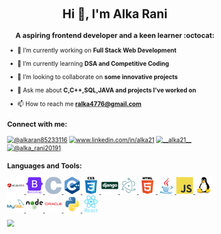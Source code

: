 <h1 align="center">Hi 👋, I'm Alka Rani</h1>
<h3 align="center">A aspiring frontend developer and a keen learner :octocat:</h3>

- 🔭 I’m currently working on **Full Stack Web Development**

- 🌱 I’m currently learning **DSA and Competitive Coding**

- 👯 I’m looking to collaborate on **some innovative projects**

- 💬 Ask me about **C,C++,SQL,JAVA and projects I've worked on**

- 📫 How to reach me **ralka4776@gmail.com**

<h3 align="left">Connect with me:</h3>
<p align="left">
<a href="https://twitter.com/@alkaran85233116" target="blank"><img align="center" src="https://cdn.jsdelivr.net/npm/simple-icons@3.0.1/icons/twitter.svg" alt="@alkaran85233116" height="30" width="40" /></a>
<a href="https://linkedin.com/in/www.linkedin.com/in/alka21" target="blank"><img align="center" src="https://cdn.jsdelivr.net/npm/simple-icons@3.0.1/icons/linkedin.svg" alt="www.linkedin.com/in/alka21" height="30" width="40" /></a>
<a href="https://instagram.com/__alka21__" target="blank"><img align="center" src="https://cdn.jsdelivr.net/npm/simple-icons@3.0.1/icons/instagram.svg" alt="__alka21__" height="30" width="40" /></a>
<a href="https://www.hackerrank.com/@alka_rani20191" target="blank"><img align="center" src="https://cdn.jsdelivr.net/npm/simple-icons@3.0.1/icons/hackerrank.svg" alt="@alka_rani20191" height="30" width="40" /></a>
</p>

<h3 align="left">Languages and Tools:</h3>
<p align="left"> <a href="https://angular.io" target="_blank"> <img src="https://raw.githubusercontent.com/devicons/devicon/master/icons/angularjs/angularjs-original-wordmark.svg" alt="angularjs" width="40" height="40"/> </a> <a href="https://getbootstrap.com" target="_blank"> <img src="https://raw.githubusercontent.com/devicons/devicon/master/icons/bootstrap/bootstrap-plain-wordmark.svg" alt="bootstrap" width="40" height="40"/> </a> <a href="https://www.cprogramming.com/" target="_blank"> <img src="https://raw.githubusercontent.com/devicons/devicon/master/icons/c/c-original.svg" alt="c" width="40" height="40"/> </a> <a href="https://www.w3schools.com/cpp/" target="_blank"> <img src="https://raw.githubusercontent.com/devicons/devicon/master/icons/cplusplus/cplusplus-original.svg" alt="cplusplus" width="40" height="40"/> </a> <a href="https://www.w3schools.com/css/" target="_blank"> <img src="https://raw.githubusercontent.com/devicons/devicon/master/icons/css3/css3-original-wordmark.svg" alt="css3" width="40" height="40"/> </a> <a href="https://www.djangoproject.com/" target="_blank"> <img src="https://raw.githubusercontent.com/devicons/devicon/master/icons/django/django-original.svg" alt="django" width="40" height="40"/> </a> <a href="https://www.electronjs.org" target="_blank"> <img src="https://raw.githubusercontent.com/devicons/devicon/master/icons/electron/electron-original.svg" alt="electron" width="40" height="40"/> </a> <a href="https://www.w3.org/html/" target="_blank"> <img src="https://raw.githubusercontent.com/devicons/devicon/master/icons/html5/html5-original-wordmark.svg" alt="html5" width="40" height="40"/> </a> <a href="https://www.java.com" target="_blank"> <img src="https://raw.githubusercontent.com/devicons/devicon/master/icons/java/java-original.svg" alt="java" width="40" height="40"/> </a> <a href="https://developer.mozilla.org/en-US/docs/Web/JavaScript" target="_blank"> <img src="https://raw.githubusercontent.com/devicons/devicon/master/icons/javascript/javascript-original.svg" alt="javascript" width="40" height="40"/> </a> <a href="https://www.linux.org/" target="_blank"> <img src="https://raw.githubusercontent.com/devicons/devicon/master/icons/linux/linux-original.svg" alt="linux" width="40" height="40"/> </a> <a href="https://www.mysql.com/" target="_blank"> <img src="https://raw.githubusercontent.com/devicons/devicon/master/icons/mysql/mysql-original-wordmark.svg" alt="mysql" width="40" height="40"/> </a> <a href="https://nodejs.org" target="_blank"> <img src="https://raw.githubusercontent.com/devicons/devicon/master/icons/nodejs/nodejs-original-wordmark.svg" alt="nodejs" width="40" height="40"/> </a> <a href="https://www.oracle.com/" target="_blank"> <img src="https://raw.githubusercontent.com/devicons/devicon/master/icons/oracle/oracle-original.svg" alt="oracle" width="40" height="40"/> </a> <a href="https://www.python.org" target="_blank"> <img src="https://raw.githubusercontent.com/devicons/devicon/master/icons/python/python-original.svg" alt="python" width="40" height="40"/> </a> <a href="https://reactjs.org/" target="_blank"> <img src="https://raw.githubusercontent.com/devicons/devicon/master/icons/react/react-original-wordmark.svg" alt="react" width="40" height="40"/> </a> </p>
<img src="https://github-readme-stats.vercel.app/api?username=Alka-2022&&show_icons=true&title_color=ffffff&icon_color=bb2acf&text_color=daf7dc&bg_color=151515">
